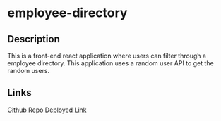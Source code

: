 # employee-directory

## Description
This is a front-end react application where users can filter through a employee directory. This application uses a random user API to get the random users.

## Links
[Github Repo](https://github.com/andrewleee10/employee-directory)
[Deployed Link](https://andrewleee10.github.io/employee-directory/)
 